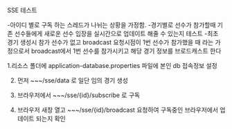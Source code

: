 SSE 테스트


-아이디 별로 구독 하는 스레드가 나뉘는 상황을 가정함. 
-경기별로 선수가 참가할때 기존 선수들에게 새로운 선수 입장을 실시간으로 업데이트 해줄 수 있는지 테스트
-최초 경기 생성시 참가 선수가 없고 broadcast 요청시점이 1번 선수가 참가했을 때 라는 가정으로서 broadcast에서 1번 선수를 참가시키고 해당 경기 정보를 브로드캐스트 한다

1.리소스 폴더에 application-database.properties 파일에 본인 db 접속정보 설정

2. 먼저 ~~~/sse/data 로 일단 임의 경기 생성

3. 브라우저에서 ~~~/sse/{id}/subscribe 로 구독

4. 브라우저 새창 열고 ~~~/sse/{id}/broadcast 요청하여 구독중인 브라우저에서 업데이트 되는지 확인
 
